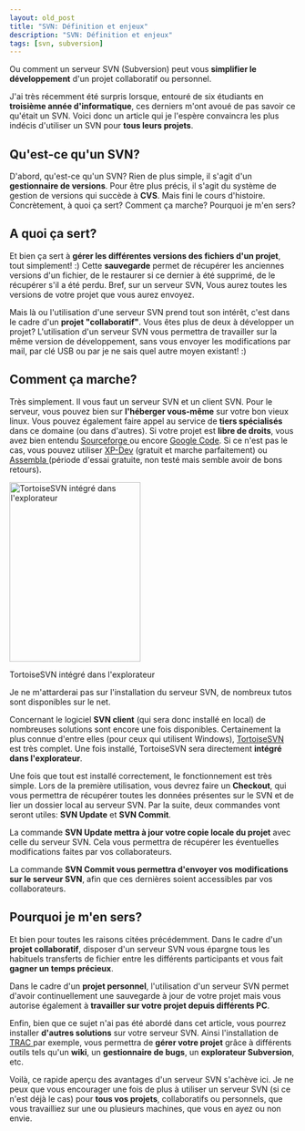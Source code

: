 ```yaml
---
layout: old_post
title: "SVN: Définition et enjeux"
description: "SVN: Définition et enjeux"
tags: [svn, subversion]
---
```


Ou comment un serveur SVN (Subversion) peut vous **simplifier le développement** d'un projet collaboratif ou personnel.

J'ai très récemment été surpris lorsque, entouré de six étudiants en **troisième année d'informatique**, ces derniers m'ont avoué de pas savoir ce qu'était un SVN. Voici donc un article qui je l'espère convaincra les plus indécis d'utiliser un SVN pour **tous leurs projets**.

## Qu'est-ce qu'un SVN?

D'abord, qu'est-ce qu'un SVN? Rien de plus simple, il s'agit d'un **gestionnaire de versions**. Pour être plus précis, il s'agit du système de gestion de versions qui succède à **CVS**. Mais fini le cours d'histoire. Concrètement, à quoi ça sert? Comment ça marche? Pourquoi je m'en sers?

## A quoi ça sert?

Et bien ça sert à **gérer les différentes versions des fichiers d'un projet**, tout simplement! :) Cette **sauvegarde** permet de récupérer les anciennes versions d'un fichier, de le restaurer si ce dernier à été supprimé, de le récupérer s'il a été perdu. Bref, sur un serveur SVN, Vous aurez toutes les versions de votre projet que vous aurez envoyez.

Mais là ou l'utilisation d'une serveur SVN prend tout son intérêt, c'est dans le cadre d'un **projet "collaboratif"**. Vous êtes plus de deux à développer un projet? L'utilisation d'un serveur SVN vous permettra de travailler sur la même version de développement, sans vous envoyer les modifications par mail, par clé USB ou par je ne sais quel autre moyen existant! :)

## Comment ça marche?

Très simplement. Il vous faut un serveur SVN et un client SVN. Pour le serveur, vous pouvez bien sur **l'héberger vous-même** sur votre bon vieux linux. Vous pouvez également faire appel au service de **tiers spécialisés** dans ce domaine (ou dans d'autres). Si votre projet est **libre de droits**, vous avez bien entendu <a title="SourceForge" href="http://sourceforge.net/">Sourceforge </a>ou encore <a title="GoogleCode" href="http://code.google.com/intl/fr/">Google Code</a>. Si ce n'est pas le cas, vous pouvez utiliser <a title="XP-Dev" href="http://www.xp-dev.com/">XP-Dev</a> (gratuit et marche parfaitement) ou <a title="Assembla" href="http://www.assembla.com/">Assembla </a>(période d'essai gratuite, non testé mais semble avoir de bons retours).

<div class="img-container-medium alignright">
    <img title="TortoiseSVN intégré dans l'explorateur" src="{{ 'images/posts/2009-12-03/TortoiseSVN-integration-navigateur.png' | asset_url }}" alt="TortoiseSVN intégré dans l'explorateur" width="230" height="315" />
    <p class="legend">TortoiseSVN intégré dans l'explorateur</p>
</div>

Je ne m'attarderai pas sur l'installation du serveur SVN, de nombreux tutos sont disponibles sur le net.

Concernant le logiciel **SVN client** (qui sera donc installé en local) de nombreuses solutions sont encore une fois disponibles. Certainement la plus connue d'entre elles (pour ceux qui utilisent Windows), <a title="TortoiseSVN" href="http://tortoisesvn.tigris.org/">TortoiseSVN</a> est très complet. Une fois installé, TortoiseSVN sera directement **intégré dans l'explorateur**.

Une fois que tout est installé correctement, le fonctionnement est très simple. Lors de la première utilisation, vous devrez faire un **Checkout**, qui vous permettra de récupérer toutes les données présentes sur le SVN et de lier un dossier local au serveur SVN. Par la suite, deux commandes vont seront utiles: **SVN Update** et **SVN Commit**.

La commande **SVN Update mettra à jour votre copie locale du projet** avec celle du serveur SVN.  Cela vous permettra de récupérer les éventuelles modifications faites par vos collaborateurs.

La commande **SVN Commit vous permettra d'envoyer vos modifications sur le serveur SVN**, afin que ces dernières soient accessibles par vos collaborateurs.

## Pourquoi je m'en sers?

Et bien pour toutes les raisons citées précédemment. Dans le cadre d'un **projet collaboratif**, disposer d'un serveur SVN vous épargne tous les habituels transferts de fichier entre les différents participants et vous fait **gagner un temps précieux**.

Dans le cadre d'un **projet personnel**, l'utilisation d'un serveur SVN permet d'avoir continuellement une sauvegarde à jour de votre projet mais vous autorise également à **travailler sur votre projet depuis différents PC**.

Enfin, bien que ce sujet n'ai pas été abordé dans cet article, vous pourrez installer **d'autres solutions** sur votre serveur SVN. Ainsi l'installation de <a title="TRAC" href="http://trac.edgewall.org/">TRAC </a>par exemple, vous permettra de **gérer votre projet** grâce à différents outils tels qu'un **wiki**, un **gestionnaire de bugs**, un **explorateur Subversion**, etc.

Voilà, ce rapide aperçu des avantages d'un serveur SVN s'achève ici. Je ne peux que vous encourager une fois de plus à utiliser un serveur SVN (si ce n'est déjà le cas) pour **tous vos projets**, collaboratifs ou personnels, que vous travailliez sur une ou plusieurs machines, que vous en ayez ou non envie.
